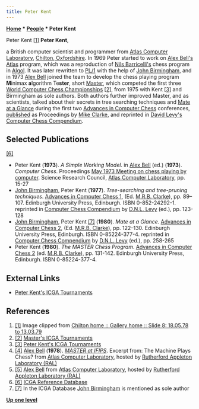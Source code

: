 ```yaml
---
title: Peter Kent
---
```

**[Home](Home "Home") \* [People](People "People") \* Peter Kent**



 [](http://www.chilton-computing.org.uk/gallery/ral76/slide8.htm) Peter Kent <a id="cite-note-1" href="#cite-ref-1">[1]</a> 
**Peter Kent**,  

a British computer scientist and programmer from [Atlas Computer Laboratory](Atlas_Computer_Laboratory "Atlas Computer Laboratory"), [Chilton, Oxfordshire](https://en.wikipedia.org/wiki/Chilton,_Oxfordshire). In 1969 Peter started to work on [Alex Bell's](Alex_Bell "Alex Bell") [Atlas](Atlas "Atlas") program, which was a reproduction of [Nils Barricelli's](Nils_Barricelli "Nils Barricelli") chess program in [Algol](Algol "Algol"). It was later rewritten to [PL/1](index.php?title=PL_1&action=edit&redlink=1 "PL 1 (page does not exist)") with the help of [John Birmingham](John_Birmingham "John Birmingham"), and in 1973 [Alex Bell](Alex_Bell "Alex Bell") joined the team to develop the chess playing program **M**inimax **a**lgorithm Te**ster**, short [Master](Master "Master"), which competed the first three [World Computer Chess Championships](World_Computer_Chess_Championship "World Computer Chess Championship") <a id="cite-note-2" href="#cite-ref-2">[2]</a>, from 1975 with Kent <a id="cite-note-3" href="#cite-ref-3">[3]</a> and Birmingham as sole authors. Both authors further improved Master, and as scientists, talked about their secrets in tree searching techniques and [Mate at a Glance](Mate_at_a_Glance "Mate at a Glance") during the first two [Advances in Computer Chess](Conferences "Conferences") conferences, [published](Peter_Kent#Publications "Peter Kent") as Proceedings by [Mike Clarke](Mike_Clarke "Mike Clarke"), and reprinted in [David Levy's](David_Levy "David Levy") [Computer Chess Compendium](Computer_Chess_Compendium "Computer Chess Compendium"). 



## Selected Publications


<a id="cite-note-6" href="#cite-ref-6">[6]</a>



* Peter Kent (**1973**). *A Simple Working Model*. in [Alex Bell](Alex_Bell "Alex Bell") (ed.) (**1973**). *Computer Chess*. Proceedings [May 1973 Meeting on chess playing by computer](Advances_in_Computer_Chess_1 "Advances in Computer Chess 1"). Science Research Council, [Atlas Computer Laboratory](Atlas_Computer_Laboratory "Atlas Computer Laboratory"), pp. 15-27
* [John Birmingham](John_Birmingham "John Birmingham"), Peter Kent (**1977**). *Tree-searching and tree-pruning techniques*. [Advances in Computer Chess 1](Advances_in_Computer_Chess_1 "Advances in Computer Chess 1"), (Ed. [M.R.B. Clarke](Mike_Clarke "Mike Clarke")), pp. 89–107. Edinburgh University Press, Edinburgh. ISBN 0-852-24292-1. reprinted in [Computer Chess Compendium](Computer_Chess_Compendium "Computer Chess Compendium") by [D.N.L. Levy](David_Levy "David Levy") (ed.), pp. 123-128
* [John Birmingham](John_Birmingham "John Birmingham"), Peter Kent <a id="cite-note-7" href="#cite-ref-7">[7]</a> (**1980**). *Mate at a Glance.* [Advances in Computer Chess 2](Advances_in_Computer_Chess_2 "Advances in Computer Chess 2"), (Ed. [M.R.B. Clarke](Mike_Clarke "Mike Clarke")), pp. 122–130. Edinburgh University Press, Edinburgh. ISBN 0-85224-377-4. reprinted in [Computer Chess Compendium](Computer_Chess_Compendium "Computer Chess Compendium") by [D.N.L. Levy](David_Levy "David Levy") (ed.), pp. 258-265
* Peter Kent (**1980**). *The MASTER Chess Program*. [Advances in Computer Chess 2](Advances_in_Computer_Chess_2 "Advances in Computer Chess 2") (ed. [M.R.B. Clarke](Mike_Clarke "Mike Clarke")), pp. 131-142. Edinburgh University Press, Edinburgh. ISBN 0-85224-377-4.


## External Links


* [Peter Kent's ICGA Tournaments](https://www.game-ai-forum.org/icga-tournaments/person.php?id=439)


## References


1. <a id="cite-ref-1" href="#cite-note-1">[1]</a> Image clipped from [Chilton home :: Gallery home :: Slide 8: 18.05.78 to 13.03.79](http://www.chilton-computing.org.uk/gallery/ral76/slide8.htm)
2. <a id="cite-ref-2" href="#cite-note-2">[2]</a> [Master's ICGA Tournaments](https://www.game-ai-forum.org/icga-tournaments/program.php?id=46)
3. <a id="cite-ref-3" href="#cite-note-3">[3]</a> [Peter Kent's ICGA Tournaments](https://www.game-ai-forum.org/icga-tournaments/person.php?id=439)
4. <a id="cite-ref-4" href="#cite-note-4">[4]</a> [Alex Bell](Alex_Bell "Alex Bell") (**1978**). *[MASTER at IFIPS](http://www.chilton-computing.org.uk/acl/applications/cocoa/p008.htm)*. Excerpt from: The Machine Plays Chess? from [Atlas Computer Laboratory](Atlas_Computer_Laboratory "Atlas Computer Laboratory"), hosted by [Rutherford Appleton Laboratory (RAL)](https://en.wikipedia.org/wiki/Rutherford_Appleton_Laboratory)
5. <a id="cite-ref-5" href="#cite-note-5">[5]</a> [Alex Bell](http://www.chilton-computing.org.uk/acl/associates/permanent/bell.htm) from [Atlas Computer Laboratory](Atlas_Computer_Laboratory "Atlas Computer Laboratory"), hosted by [Rutherford Appleton Laboratory (RAL)](https://en.wikipedia.org/wiki/Rutherford_Appleton_Laboratory)
6. <a id="cite-ref-6" href="#cite-note-6">[6]</a> [ICGA Reference Database](ICGA_Journal#RefDB "ICGA Journal")
7. <a id="cite-ref-7" href="#cite-note-7">[7]</a> In the ICGA Database [John Birmingham](John_Birmingham "John Birmingham") is mentioned as sole author

**[Up one level](People "People")**







 
